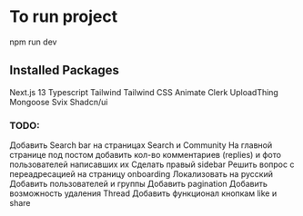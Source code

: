 # To run project

npm run dev

## Installed Packages

Next.js 13
Typescript
Tailwind
Tailwind CSS Animate
Clerk
UploadThing
Mongoose
Svix
Shadcn/ui

### TODO:

<!-- Видео 5:45:00 https://www.youtube.com/watch?v=O5cmLDVTgAs -->

Добавить Search bar на страницах Search и Community
На главной странице под постом добавить кол-во комментариев (replies) и фото пользователей написавших их
Сделать правый sidebar
Решить вопрос с переадресацией на страницу onboarding
Локализовать на русский
Добавить пользователей и группы
Добавить pagination
Добавить возможность удаления Thread
Добавить функционал кнопкам like и share
